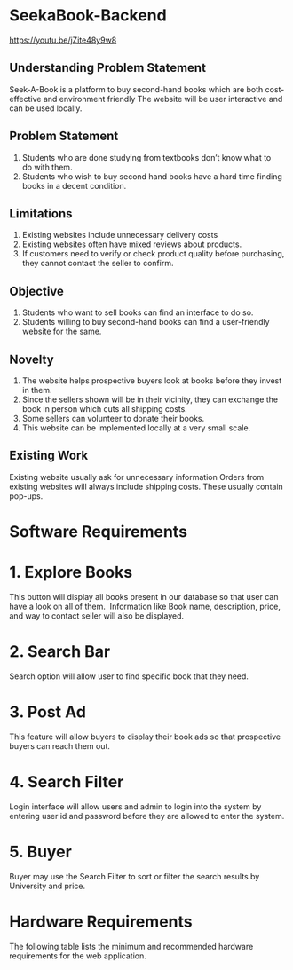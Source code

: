 # SeekaBook-Backend

https://youtu.be/jZite48y9w8

## Understanding Problem Statement
Seek-A-Book is a platform to buy second-hand books which are both cost-effective and environment friendly
The website will be user interactive and can be used locally.

## Problem Statement
1. Students who are done studying from textbooks don’t know what to do with them. 
2. Students who wish to buy second hand books have a hard time finding books in a decent condition.

## Limitations 

1. Existing websites include unnecessary delivery costs
2. Existing websites often have mixed reviews about products.
3. If customers need to verify or check product quality before purchasing, they cannot contact the seller to confirm. 

## Objective
1. Students who want to sell books can find an interface to do so.
2. Students willing to buy second-hand books can find a user-friendly website for the same.

## Novelty

1. The website helps prospective buyers look at books before they invest in them.
2. Since the sellers shown will be in their vicinity, they can exchange the book in person which cuts all shipping costs.
3. Some sellers can volunteer to donate their books.
4. This website can be implemented locally at a very small scale.

## Existing Work

Existing website usually ask for unnecessary information
Orders from existing websites will always include shipping costs.
These usually contain pop-ups.

# Software Requirements
# 1. Explore Books
 This button will display all books present in our database so that user can have a look on all of them.
 Information like Book name, description, price, and way to contact seller will also be displayed.
# 2. Search Bar
  Search option will allow user to find specific book that they need.
# 3. Post Ad
  This feature will allow buyers to display their book ads so that prospective buyers can reach them out.
# 4. Search Filter
  Login interface will allow users and admin to login into the system by entering user id and password before they are allowed to enter the system.
# 5. Buyer
Buyer may use the Search Filter to sort or filter the search results by University and price.

# Hardware Requirements
The following table lists the minimum and recommended hardware requirements for the web application.













